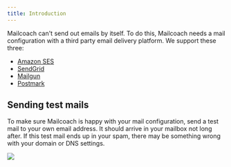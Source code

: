 ```yaml
---
title: Introduction
---
```


Mailcoach can't send out emails by itself. To do this, Mailcoach needs a mail configuration with a third party email delivery platform. We support these three:

- [Amazon SES](/docs/app/mail-configuration/amazon-ses)
- [SendGrid](/docs/app/mail-configuration/sendgrid)
- [Mailgun](/docs/app/mail-configuration/mailgun)
- [Postmark](/docs/app/mail-configuration/postmark)

## Sending test mails

To make sure Mailcoach is happy with your mail configuration, send a test mail to your own email address. It should arrive in your mailbox not long after. If this test mail ends up in your spam, there may be something wrong with your domain or DNS settings.

![](https://mailcoach.app/images/docs/app/mail-configuration/successful-test-mail.png)
